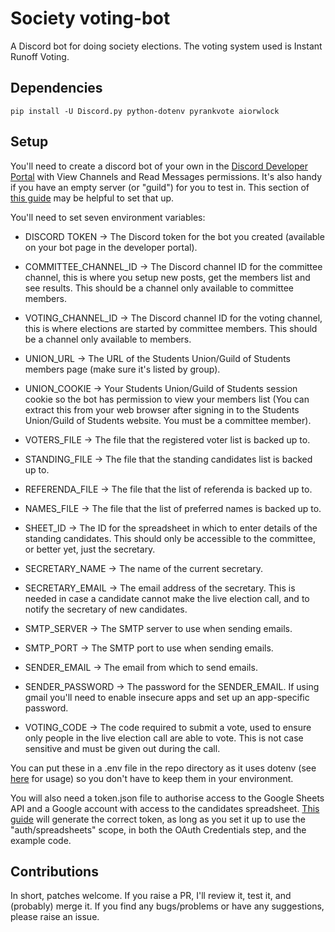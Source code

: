 # Society voting-bot
A Discord bot for doing society elections. The voting system used is Instant Runoff Voting.

## Dependencies
    pip install -U Discord.py python-dotenv pyrankvote aiorwlock

## Setup

You'll need to create a discord bot of your own in the [Discord Developer Portal](https://discord.com/developers/applications) with View Channels and Read Messages permissions. It's also handy if you have an empty server (or "guild") for you to test in. This section of [this guide](https://realpython.com/how-to-make-a-discord-bot-python/#how-to-make-a-discord-bot-in-the-developer-portal) may be helpful to set that up.

You'll need to set seven environment variables:
* DISCORD TOKEN -> The Discord token for the bot you created (available on your bot page in the developer portal).
* COMMITTEE_CHANNEL_ID -> The Discord channel ID for the committee channel, this is where you setup new posts, get the members list and see results. This should be a channel only available to committee members.
* VOTING_CHANNEL_ID -> The Discord channel ID for the voting channel, this is where elections are started by committee members. This should be a channel only available to members.

* UNION_URL -> The URL of the Students Union/Guild of Students members page (make sure it's listed by group).
* UNION_COOKIE -> Your Students Union/Guild of Students session cookie so the bot has permission to view your members list (You can extract this from your web browser after signing in to the Students Union/Guild of Students website. You must be a committee member).

* VOTERS_FILE -> The file that the registered voter list is backed up to.
* STANDING_FILE -> The file that the standing candidates list is backed up to.
* REFERENDA_FILE -> The file that the list of referenda is backed up to.
* NAMES_FILE -> The file that the list of preferred names is backed up to.

* SHEET_ID -> The ID for the spreadsheet in which to enter details of the standing candidates. This should only be accessible to the committee, or better yet, just the secretary.

* SECRETARY_NAME -> The name of the current secretary.
* SECRETARY_EMAIL -> The email address of the secretary. This is needed in case a candidate cannot make the live election call, and to notify the secretary of new candidates.

* SMTP_SERVER -> The SMTP server to use when sending emails.
* SMTP_PORT -> The SMTP port to use when sending emails.
* SENDER_EMAIL -> The email from which to send emails.
* SENDER_PASSWORD -> The password for the SENDER_EMAIL. If using gmail you'll need to enable insecure apps and set up an app-specific password.


* VOTING_CODE -> The code required to submit a vote, used to ensure only people in the live election call are able to vote. This is not case sensitive and must be given out during the call. 

You can put these in a .env file in the repo directory as it uses dotenv (see [here](https://pypi.org/project/python-dotenv/) for usage) so you don't have to keep them in your environment.

You will also need a token.json file to authorise access to the Google Sheets API and a Google account with access to the candidates spreadsheet. [This guide](https://developers.google.com/sheets/api/quickstart/python) will generate the correct token, as long as you set it up to use the "auth/spreadsheets" scope, in both the OAuth Credentials step, and the example code.

## Contributions

In short, patches welcome. If you raise a PR, I'll review it, test it, and (probably) merge it.
If you find any bugs/problems or have any suggestions, please raise an issue.
